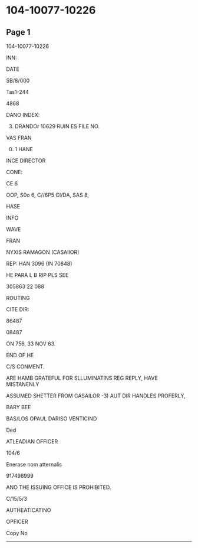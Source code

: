 # 104-10077-10226

## Page 1

104-10077-10226

INN:

DATE

SB/8/000

Tas1-244

4868

DANO INDEX:

3. DRANDOr 10629 RUIN ES FILE NO.

VAS FRAN

0. 1 HANE

INCE DIRECTOR

CONE:

CE 6

OOP, S0o 6, C//6P5 CI/DA, SAS 8,

HASE

INFO

WAVE

FRAN

NYXIS RAMAGON (CASAIIOR)

REP: HAN 3096 (IN 70848)

HE PARA L B RIP PLS SEE

305863 22 088

ROUTING

CITE DIR:

86487

08487

ON 756, 33 NOV 63.

END OF HE

C/S CONMENT.

ARE HAMB GRATEFUL FOR SLLUMINATINS REG REPLY, HAVE MISTANENLY

ASSUMED SHETTER FROM CASAILOR -3) AUT DIR HANDLES PROFERLY,

BARY BEE

BAS/LOS OPAUL DARISO VENTICIND

Ded

ATLEADIAN OFFICER

104/6

Enerase nom atternalis

917498999

ANO THE ISSUING OFFICE IS PROHIBITED.

C/15/5/3

AUTHEATICATINO

OPFICER

Copy No

---

